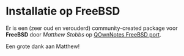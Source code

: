 # Installatie op FreeBSD

Er is een (zeer oud en verouderd) community-created package voor **FreeBSD** door _Matthew Stobbs_ op [QOwnNotes FreeBSD port](https://svnweb.freebsd.org/ports/head/deskutils/qownnotes/).

Een grote dank aan Matthew!

